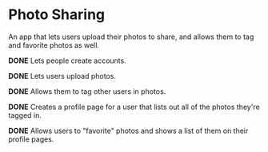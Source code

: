 Photo Sharing
===

An app that lets users upload their photos to share, and allows them to tag and favorite photos as well.

**DONE** Lets people create accounts.

**DONE** Lets users upload photos.

**DONE** Allows them to tag other users in photos.

**DONE** Creates a profile page for a user that lists out all of the photos they're tagged in.

**DONE** Allows users to "favorite" photos and shows a list of them on their profile pages.
